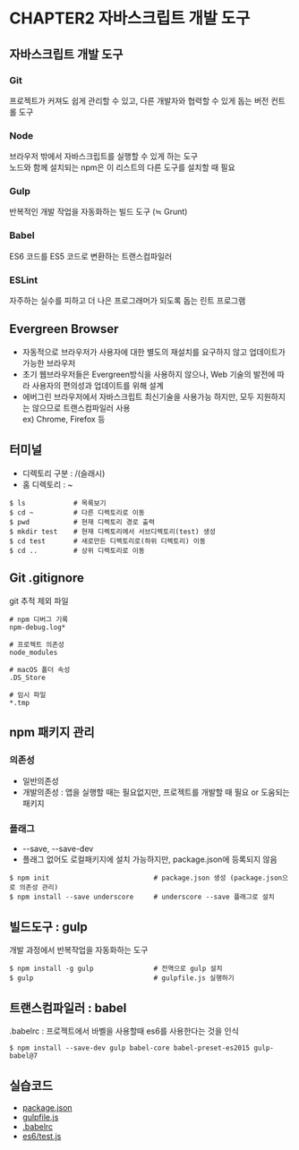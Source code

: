 # CHAPTER2 자바스크립트 개발 도구

## 자바스크립트 개발 도구

### Git
프로젝트가 커져도 쉽게 관리할 수 있고, 다른 개발자와 협력할 수 있게 돕는 버전 컨트롤 도구
### Node
브라우저 밖에서 자바스크립트를 실행할 수 있게 하는 도구\
노드와 함께 설치되는 npm은 이 리스트의 다른 도구를 설치할 때 필요
### Gulp
반복적인 개발 작업을 자동화하는 빌드 도구 (≒ Grunt)
### Babel
ES6 코드를 ES5 코드로 변환하는 트랜스컴파일러
### ESLint
자주하는 실수를 피하고 더 나은 프로그래머가 되도록 돕는 린트 프로그램

## Evergreen Browser
- 자동적으로 브라우저가 사용자에 대한 별도의 재설치를 요구하지 않고 업데이트가 가능한 브라우저
- 초기 웹브라우저들은 Evergreen방식을 사용하지 않으나, Web 기술의 발전에 따라 사용자의 편의성과 업데이트를 위해 설계
- 에버그린 브라우저에서 자바스크립트 최신기술을 사용가능 하지만, 모두 지원하지는 않으므로 트랜스컴파일러 사용\
ex) Chrome, Firefox 등

## 터미널
- 디렉토리 구분 : /(슬래시)
- 홈 디렉토리 : ~

```
$ ls            # 목록보기
$ cd ~          # 다른 디렉토리로 이동
$ pwd           # 현재 디렉토리 경로 출력
$ mkdir test    # 현재 디렉토리에서 서브디렉토리(test) 생성
$ cd test       # 새로만든 디렉토리로(하위 디렉토리) 이동
$ cd ..         # 상위 디렉토리로 이동
```

## Git .gitignore
git 추적 제외 파일
```
# npm 디버그 기록
npm-debug.log*

# 프로젝트 의존성
node_modules

# macOS 폴더 속성
.DS_Store

# 임시 파일
*.tmp
```

## npm 패키지 관리
### 의존성
- 일반의존성
- 개발의존성 : 앱을 실행할 때는 필요없지만, 프로젝트를 개발할 때 필요 or 도움되는 패키지

### 플래그
- --save, --save-dev
- 플래그 없어도 로컬패키지에 설치 가능하지만, package.json에 등록되지 않음

```
$ npm init                          # package.json 생성 (package.json으로 의존성 관리)
$ npm install --save underscore     # underscore --save 플래그로 설치
```

## 빌드도구 : gulp
개발 과정에서 반복작업을 자동화하는 도구
```
$ npm install -g gulp               # 전역으로 gulp 설치
$ gulp                              # gulpfile.js 실행하기
```

## 트랜스컴파일러 : babel
.babelrc : 프로젝트에서 바벨을 사용할때 es6를 사용한다는 것을 인식
```
$ npm install --save-dev gulp babel-core babel-preset-es2015 gulp-babel@7
```

## 실습코드

* [package.json](https://github.com/yeony1011/2019script_ex/blob/master/package.json)
* [gulpfile.js](https://github.com/yeony1011/2019script_ex/blob/master/gulpfile.js)
* [.babelrc](https://github.com/yeony1011/2019script_ex/blob/master/.babelrc)
* [es6/test.js](https://github.com/yeony1011/2019script_ex/blob/master/es6/test.js)
